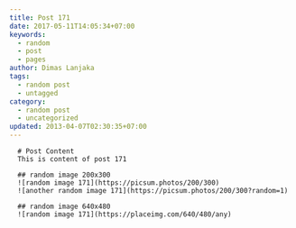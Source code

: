 ```yaml
---
title: Post 171
date: 2017-05-11T14:05:34+07:00
keywords:
  - random
  - post
  - pages
author: Dimas Lanjaka
tags:
  - random post
  - untagged
category:
  - random post
  - uncategorized
updated: 2013-04-07T02:30:35+07:00
---
```


      # Post Content
      This is content of post 171

      ## random image 200x300
      ![random image 171](https://picsum.photos/200/300)
      ![another random image 171](https://picsum.photos/200/300?random=1)

      ## random image 640x480
      ![random image 171](https://placeimg.com/640/480/any)
      